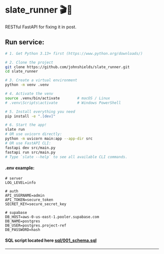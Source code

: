 # slate_runner 🎬🐍
RESTful FastAPI for fixing it in post.

## Run service:
```bash
# 1. Get Python 3.13+ first (https://www.python.org/downloads/)

# 2. Clone the project
git clone https://github.com/johnshields/slate_runner.git
cd slate_runner

# 3. Create a virtual environment
python -m venv .venv

# 4. Activate the venv
source .venv/bin/activate        # macOS / Linux
# .venv\Scripts\activate         # Windows PowerShell

# 5. Install everything you need
pip install -e ".[dev]"

# 6. Start the app!
slate run
# OR use uvicorn directly:
python -m uvicorn main:app --app-dir src
# OR use FastAPI CLI:
fastapi dev src/main.py
fastapi run src/main.py
# Type `slate --help` to see all available CLI commands.
```

#### .env example:
```dotenv
# server
LOG_LEVEL=info

# auth
API_USERNAME=admin
API_TOKEN=secure_token
SECRET_KEY=secure_secret_key

# supabase 
DB_HOST=aws-0-us-east-1.pooler.supabase.com  
DB_NAME=postgres
DB_USER=postgres.project-ref
DB_PASSWORD=hash
```

#### SQL script located here [sql/001_schema.sql](works/sql/001_schema.sql)

---

